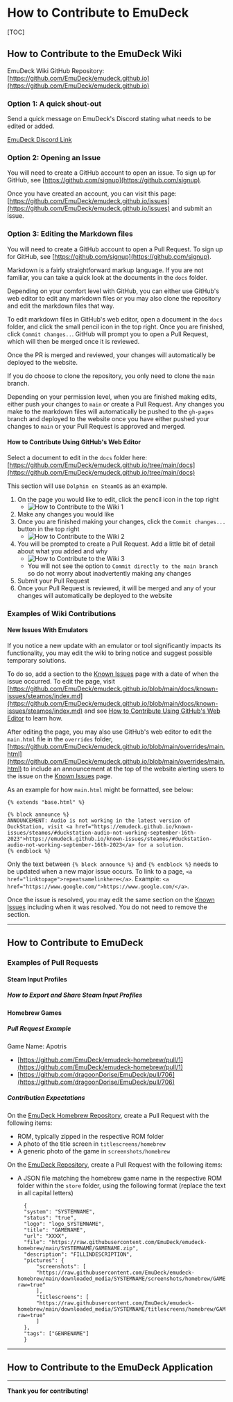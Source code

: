 # How to Contribute to EmuDeck

[TOC]

## How to Contribute to the EmuDeck Wiki

EmuDeck Wiki GitHub Repository: [https://github.com/EmuDeck/emudeck.github.io](https://github.com/EmuDeck/emudeck.github.io)

### Option 1: A quick shout-out

Send a quick message on EmuDeck's Discord stating what needs to be edited or added.

[EmuDeck Discord Link](https://discord.gg/b9F7GpXtFP)

### Option 2: Opening an Issue

You will need to create a GitHub account to open an issue. To sign up for GitHub, see [https://github.com/signup](https://github.com/signup).

Once you have created an account, you can visit this page: [https://github.com/EmuDeck/emudeck.github.io/issues](https://github.com/EmuDeck/emudeck.github.io/issues) and submit an issue. 

### Option 3: Editing the Markdown files

You will need to create a GitHub account to open a Pull Request. To sign up for GitHub, see [https://github.com/signup](https://github.com/signup).

Markdown is a fairly straightforward markup language. If you are not familiar, you can take a quick look at the documents in the `docs` folder. 

Depending on your comfort level with GitHub, you can either use GitHub's web editor to edit any markdown files or you may also clone the repository and edit the markdown files that way. 

To edit markdown files in GitHub's web editor, open a document in the `docs` folder, and click the small pencil icon in the top right. Once you are finished, click `Commit changes..`. GitHub will prompt you to open a Pull Request, which will then be merged once it is reviewed. 

Once the PR is merged and reviewed, your changes will automatically be deployed to the website.

If you do choose to clone the repository, you only need to clone the `main` branch. 

Depending on your permission level, when you are finished making edits, either push your changes to `main` or create a Pull Request. Any changes you make to the markdown files will automatically be pushed to the `gh-pages` branch and deployed to the website once you have either pushed your changes to `main` or your Pull Request is approved and merged.  

#### How to Contribute Using GitHub's Web Editor

Select a document to edit in the `docs` folder here: [https://github.com/EmuDeck/emudeck.github.io/tree/main/docs](https://github.com/EmuDeck/emudeck.github.io/tree/main/docs)

This section will use `Dolphin on SteamOS` as an example.

1. On the page you would like to edit, click the pencil icon in the top right
    * ![How to Contribute to the Wiki 1](./assets/how-to-contribute-1.png)
2. Make any changes you would like
3. Once you are finished making your changes, click the `Commit changes...` button in the top right
    * ![How to Contribute to the Wiki 2](./assets/how-to-contribute-2.png)
4. You will be prompted to create a Pull Request. Add a little bit of detail about what you added and why
    * ![How to Contribute to the Wiki 3](./assets/how-to-contribute-3.png)
    * You will not see the option to `Commit directly to the main branch` so do not worry about inadvertently making any changes
5. Submit your Pull Request
6. Once your Pull Request is reviewed, it will be merged and any of your changes will automatically be deployed to the website

### Examples of Wiki Contributions

#### New Issues With Emulators

If you notice a new update with an emulator or tool significantly impacts its functionality, you may edit the wiki to bring notice and suggest possible temporary solutions. 

To do so, add a section to the [Known Issues](./known-issues/steamos/index.md) page with a date of when the issue occurred. To edit the page, visit [https://github.com/EmuDeck/emudeck.github.io/blob/main/docs/known-issues/steamos/index.md](https://github.com/EmuDeck/emudeck.github.io/blob/main/docs/known-issues/steamos/index.md) and see [How to Contribute Using GitHub's Web Editor](#how-to-contribute-using-githubs-web-editor) to learn how.

After editing the page, you may also use GitHub's web editor to edit the `main.html` file in the `overrides` folder, [https://github.com/EmuDeck/emudeck.github.io/blob/main/overrides/main.html](https://github.com/EmuDeck/emudeck.github.io/blob/main/overrides/main.html) to include an announcement at the top of the website alerting users to the issue on the [Known Issues](./known-issues/steamos/index.md) page.

As an example for how `main.html` might be formatted, see below:

```
{% extends "base.html" %}

{% block announce %}
ANNOUNCEMENT: Audio is not working in the latest version of DuckStation, visit <a href="https://emudeck.github.io/known-issues/steamos/#duckstation-audio-not-working-september-16th-2023">https://emudeck.github.io/known-issues/steamos/#duckstation-audio-not-working-september-16th-2023</a> for a solution.
{% endblock %}
```

Only the text between `{% block announce %}` and `{% endblock %}` needs to be updated when a new major issue occurs. To link to a page, `<a href="linktopage">repeatsamelinkhere</a>`. Example: `<a href="https://www.google.com/">https://www.google.com/</a>`.

Once the issue is resolved, you may edit the same section on the [Known Issues](./known-issues/steamos/index.md) including when it was resolved. You do not need to remove the section.

***

## How to Contribute to EmuDeck

### Examples of Pull Requests

#### Steam Input Profiles

##### How to Export and Share Steam Input Profiles

#### Homebrew Games

##### Pull Request Example

Game Name: Apotris

* [https://github.com/EmuDeck/emudeck-homebrew/pull/1](https://github.com/EmuDeck/emudeck-homebrew/pull/1)
* [https://github.com/dragoonDorise/EmuDeck/pull/706](https://github.com/dragoonDorise/EmuDeck/pull/706)

##### Contribution Expectations

On the [EmuDeck Homebrew Repository](https://github.com/EmuDeck/emudeck-homebrew), create a Pull Request with the following items:

* ROM, typically zipped in the respective ROM folder
* A photo of the title screen in `titlescreens/homebrew`
* A generic photo of the game in `screenshots/homebrew`

On the [EmuDeck Repository](https://github.com/dragoonDorise/EmuDeck), create a Pull Request with the following items:

* A JSON file matching the homebrew game name in the respective ROM folder within the `store` folder, using the following format (replace the text in all capital letters)

        {
        "system": "SYSTEMNAME",
        "status": "true",
        "logo": "logo_SYSTEMNAME",
        "title": "GAMENAME",
        "url": "XXXX",
        "file": "https://raw.githubusercontent.com/EmuDeck/emudeck-homebrew/main/SYSTEMNAME/GAMENAME.zip",
        "description": "FILLINDESCRIPTION",
        "pictures": {
            "screenshots": [
            "https://raw.githubusercontent.com/EmuDeck/emudeck-homebrew/main/downloaded_media/SYSTEMNAME/screenshots/homebrew/GAMENAME.png?raw=true"
            ],
            "titlescreens": [
            "https://raw.githubusercontent.com/EmuDeck/emudeck-homebrew/main/downloaded_media/SYSTEMNAME/titlescreens/homebrew/GAMENAME.png?raw=true"
            ]
        },
        "tags": ["GENRENAME"]
        }

***

## How to Contribute to the EmuDeck Application

***

**Thank you for contributing!**
